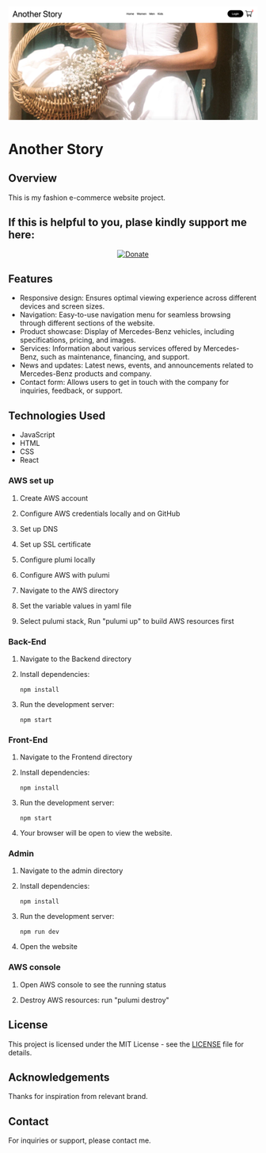 ![homepage](frontend/src/Assets/homepage.png)
# Another Story

## Overview
This is my fashion e-commerce website project.

## If this is helpful to you, plase kindly support me here: 

<p align="center">
  <a href="https://venmo.com/u/lightandlight">
    <img src="https://img.shields.io/badge/Coffee❤️-ff69b4.svg" alt="Donate" width="150" height="50">
  </a>
</p>

## Features
- Responsive design: Ensures optimal viewing experience across different devices and screen sizes.
- Navigation: Easy-to-use navigation menu for seamless browsing through different sections of the website.
- Product showcase: Display of Mercedes-Benz vehicles, including specifications, pricing, and images.
- Services: Information about various services offered by Mercedes-Benz, such as maintenance, financing, and support.
- News and updates: Latest news, events, and announcements related to Mercedes-Benz products and company.
- Contact form: Allows users to get in touch with the company for inquiries, feedback, or support.

## Technologies Used
- JavaScript
- HTML
- CSS
- React

### AWS set up
1. Create AWS account

2. Configure AWS credentials locally and on GitHub

3. Set up DNS

4. Set up SSL certificate

5. Configure plumi locally

6. Configure AWS with pulumi

7. Navigate to the AWS directory

8. Set the variable values in yaml file

9. Select pulumi stack, Run "pulumi up" to build AWS resources first

### Back-End
1. Navigate to the Backend directory

2. Install dependencies:
   ```
   npm install
   ```
3. Run the development server:
   ```
   npm start
   ```

### Front-End
1. Navigate to the Frontend directory

2. Install dependencies:
   ```
   npm install
   ```
3. Run the development server:
   ```
   npm start
   ```
4. Your browser will be open to view the website.

### Admin

1. Navigate to the admin directory

2. Install dependencies:
   ```
   npm install
   ```
3. Run the development server:
   ```
   npm run dev
   ```
4. Open the website

### AWS console

1. Open AWS console to see the running status

2. Destroy AWS resources: run "pulumi destroy"

## License
This project is licensed under the MIT License - see the [LICENSE](LICENSE) file for details.

## Acknowledgements
Thanks for inspiration from relevant brand.

## Contact
For inquiries or support, please contact me.
